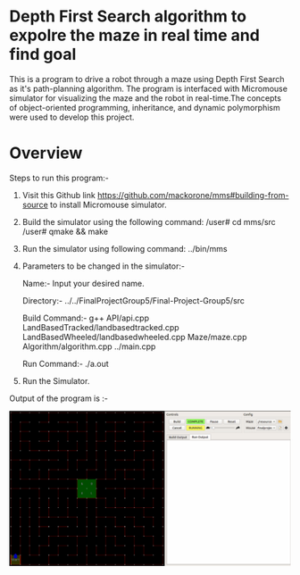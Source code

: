 # Depth First Search algorithm to expolre the maze in real time and find goal

This is a program to drive a robot through a maze using Depth First Search as it's path-planning algorithm. The program is interfaced with Micromouse simulator for visualizing the maze and the robot in real-time.The concepts of object-oriented programming, inheritance, and dynamic polymorphism were used to develop this project.


Overview
=====================================================================================

Steps to run this program:-

1. Visit this Github link https://github.com/mackorone/mms#building-from-source  to install Micromouse simulator.

2. Build the simulator using the following command: /user# cd mms/src
                                                    /user# qmake && make

3. Run the simulator using following command: ../bin/mms

4. Parameters to be changed in the simulator:-

   Name:- Input your desired name.

   Directory:- ../../FinalProjectGroup5/Final-Project-Group5/src

   Build Command:- g++ API/api.cpp LandBasedTracked/landbasedtracked.cpp LandBasedWheeled/landbasedwheeled.cpp Maze/maze.cpp Algorithm/algorithm.cpp ../main.cpp

   Run Command:- ./a.out

5. Run the Simulator.

Output of the program is :-

![Output of the program](/Final-Project-Group5/FinalProject_Output.gif)
























